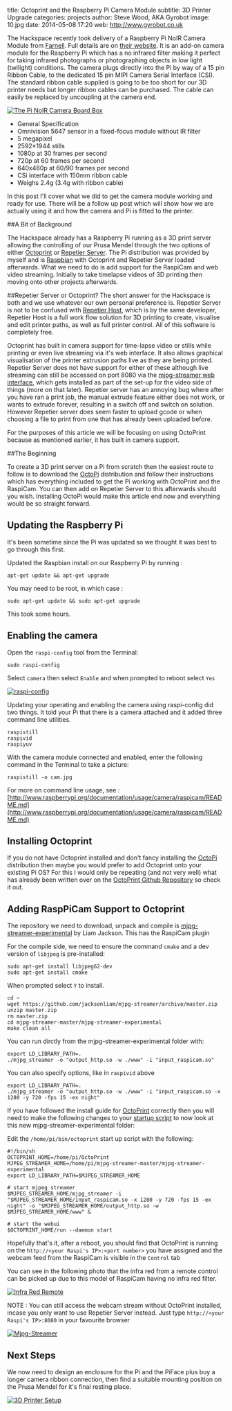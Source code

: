 title:        Octoprint and the Raspberry Pi Camera Module
subtitle:     3D Printer Upgrade
categories:   projects
author:       Steve Wood, AKA Gyrobot
image:        10.jpg
date:         2014-05-08 17:20
web:          http://www.gyrobot.co.uk

The Hackspace recently took delivery of a Raspberry Pi NoIR Camera Module from 
[Farnell](http://uk.farnell.com/).  Full details are on [their website](http://uk.farnell.com/raspberry-pi/rpi-noir-camera-board/raspberry-pi-noir-camera-board/dp/2357308).
It is an add-on camera module for the Raspberry Pi which has a no infrared filter making it perfect for taking infrared photographs or photographing objects in low light (twilight) conditions. The camera plugs directly into the Pi by way of a 15 pin Ribbon Cable, to the dedicated 15 pin MIPI Camera Serial Interface (CSI). The standard ribbon cable supplied is going to be too short for our 3D printer needs but longer ribbon cables can be purchased. The cable can easily be replaced by uncoupling at the camera end.

[![The Pi NoIR Camera Board Box](12.jpg)](12.jpg)


- General Specification
- Omnivision 5647 sensor in a fixed-focus module without IR filter
- 5 megapixel
- 2592×1944 stills
- 1080p at 30 frames per second
- 720p at 60 frames per second
- 640x480p at 60/90 frames per second
- CSi interface with 150mm ribbon cable
- Weighs 2.4g (3.4g with ribbon cable)


In this post I'll cover what we did to get the camera module working and ready for use. There will be a follow up post which will show how we are actually using it and how the camera and Pi is fitted to the printer.

<!-- more -->

##A Bit of Background

The Hackspace already has a Raspberry Pi running as a 3D print server allowing the controlling of our Prusa Mendel through the two options of either [Octoprint](http://octoprint.org/) or [Repetier Server](http://www.repetier.com/repetier-server-download/). The Pi distribution was provided by myself and is [Raspbian](http://www.raspbian.org/) with Octoprint and Repetier Server loaded afterwards. What we need to do is add support for the RaspiCam and web video streaming. Initially to take timelapse videos of 3D printing then moving onto other projects afterwards.

##Repetier Server or Octoprint?
The short answer for the Hackspace is both and we use whatever our own personal preference is. Repetier Server is not to be confused with [Repetier Host](http://www.repetier.com/documentation/repetier-host/), which is by the same developer, Repetier Host is a full work flow solution for 3D printing to create, visualise and edit printer paths, as well as full printer control. All of this software is completely free.

Octoprint has built in camera support for time-lapse video or stills while printing or even live streaming via it's web interface. It also allows graphical visualisation of the printer extrusion paths live as they are being printed. Repetier Server does not have support for either of these although live streaming can still be accessed on port 8080 via the [mjpg-streamer web interface](http://sourceforge.net/apps/mediawiki/mjpg-streamer/nfs/project/m/mj/mjpg-streamer/7/7f/Screenshot_static_example.png), which gets installed as part of the set-up for the video side of things (more on that later). Repetier server has an annoying bug where after you have ran a print job, the manual extrude feature either does not work, or wants to extrude forever, resulting in a switch off and switch on solution. However Repetier server does seem faster to upload gcode or when choosing a file to print from one that has already been uploaded before.

For the purposes of this article we will be focusing on using OctoPrint because as mentioned earlier, it has built in camera support.

##The Beginning

To create a 3D print server on a Pi from scratch then the easiest route to follow is to download the [OctoPi](https://github.com/guysoft/OctoPi) distribution and follow their instructions which has everything included to get the Pi working with OctoPrint and the RaspiCam. You can then add on Repetier Server to this afterwards should you wish. Installing OctoPi would make this article end now and everything would be so straight forward.

## Updating the Raspberry Pi

It's been sometime since the Pi was updated so we thought it was best to go through this first.

Updated the Raspbian install on our Raspberry Pi by running :

	apt-get update && apt-get upgrade

You may need to be root, in which case :

	sudo apt-get update && sudo apt-get upgrade

This took some hours.

## Enabling the camera
Open the `raspi-config` tool from the Terminal:

	sudo raspi-config

Select `camera` then select `Enable` and when prompted to reboot select `Yes`

[![raspi-config](16.png)](16.png)

Updating your operating and enabling the camera using raspi-config did two things. It told your Pi that there is a camera attached and it added three command line utilities.

	raspistill
	raspivid
	raspiyuv

With the camera module connected and enabled, enter the following command in the Terminal to take a picture:

	raspistill -o cam.jpg

For more on command line usage, see : [http://www.raspberrypi.org/documentation/usage/camera/raspicam/README.md](http://www.raspberrypi.org/documentation/usage/camera/raspicam/README.md)

## Installing Octoprint

If you do not have Octoprint installed and don't fancy installing the [OctoPi](https://github.com/guysoft/OctoPi) distribution then maybe you would prefer to add Octoprint onto your existing Pi OS? For this I would only be repeating (and not very well) what has already been written over on the [OctoPrint Github Repository](https://github.com/foosel/OctoPrint/wiki/Setup-on-a-Raspberry-Pi-running-Raspbian) so check it out.

## Adding RaspPiCam Support to Octoprint

The repository we need to download, unpack and compile is [mjpg-streamer-experimental](https://github.com/jacksonliam/mjpg-streamer) by Liam Jackson. This has the RaspiCam plugin

For the compile side, we need to ensure the command `cmake` and a dev version of `libjpeg` is pre-installed:

	sudo apt-get install libjpeg62-dev
	sudo apt-get install cmake

When prompted select `Y` to install.

	cd ~
	wget https://github.com/jacksonliam/mjpg-streamer/archive/master.zip
	unzip master.zip
	rm master.zip
	cd mjpg-streamer-master/mjpg-streamer-experimental
	make clean all

You can run dirctly from the mjpg-streamer-experimental folder with:

	export LD_LIBRARY_PATH=.
	./mjpg_streamer -o "output_http.so -w ./www" -i "input_raspicam.so"

You can also specify options, like in `raspivid` above

	export LD_LIBRARY_PATH=.
	./mjpg_streamer -o "output_http.so -w ./www" -i "input_raspicam.so -x 1280 -y 720 -fps 15 -ex night"

If you have followed the install guide for [OctoPrint](https://github.com/foosel/OctoPrint/wiki/Setup-on-a-Raspberry-Pi-running-Raspbian) correctly then you will need to make the following changes to your [startup script](https://github.com/foosel/OctoPrint/wiki/Setup-on-a-Raspberry-Pi-running-Raspbian#automatic-start-up) to now look at this new mjpg-streamer-experimental folder:

Edit the `/home/pi/bin/octoprint` start up script with the following:

	#!/bin/sh
	OCTOPRINT_HOME=/home/pi/OctoPrint
	MJPEG_STREAMER_HOME=/home/pi/mjpg-streamer-master/mjpg-streamer-experimental
	export LD_LIBRARY_PATH=$MJPEG_STREAMER_HOME

	# start mjpeg streamer
	$MJPEG_STREAMER_HOME/mjpg_streamer -i "$MJPEG_STREAMER_HOME/input_raspicam.so -x 1280 -y 720 -fps 15 -ex night" -o "$MJPEG_STREAMER_HOME/output_http.so -w $MJPEG_STREAMER_HOME/www" &

	# start the webui
	$OCTOPRINT_HOME/run --daemon start

Hopefully that's it, after a reboot, you should find that OctoPrint is running on the `http://<your Raspi's IP>:<port number>` you have assigned and the webcam feed from the RaspiCam is visible in the `Control` tab

You can see in the following photo that the infra red from a remote control can be picked up  due to this model of RaspiCam having no infra red filter.

[![Infra Red Remote](14.jpg)](14.jpg)

NOTE : You can still access the webcam stream without OctoPrint installed, incase you only want to use Repetier Server instead. Just type `http://<your Raspi's IP>:8080` in your favourite browser

[![Mjpg-Streamer](17.png)](17.png)

## Next Steps

We now need to design an enclosure for the Pi and the PiFace plus buy a longer camera ribbon connection, then find a suitable mounting position on the Prusa Mendel for it's final resting place.

[![3D Printer Setup](13.jpg)](13.jpg)

